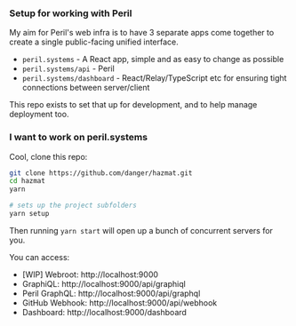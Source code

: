 ### Setup for working with Peril

My aim for Peril's web infra is to have 3 separate apps come together to create a single public-facing unified interface.

- `peril.systems` - A React app, simple and as easy to change as possible 
- `peril.systems/api` - Peril
- `peril.systems/dashboard` - React/Relay/TypeScript etc for ensuring tight connections between server/client

This repo exists to set that up for development, and to help manage deployment too.

### I want to work on peril.systems

Cool, clone this repo: 

```sh
git clone https://github.com/danger/hazmat.git
cd hazmat
yarn

# sets up the project subfolders
yarn setup
```

Then running `yarn start` will open up a bunch of concurrent servers for you.

You can access:

- [WIP] Webroot: http://localhost:9000
- GraphiQL: http://localhost:9000/api/graphiql
- Peril GraphQL: http://localhost:9000/api/graphql
- GitHub Webhook: http://localhost:9000/api/webhook
- Dashboard: http://localhost:9000/dashboard
